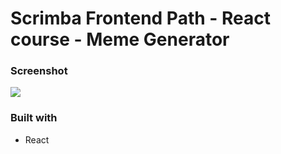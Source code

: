 # Scrimba Frontend Path - React course - Meme Generator

### Screenshot

![](./assets/screenshot.png)

### Built with

- React
